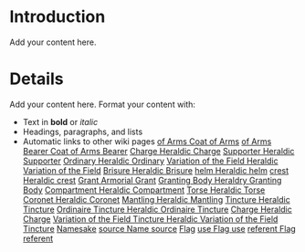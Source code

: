 # Introduction #

Add your content here.


# Details #

Add your content here.  Format your content with:
  * Text in **bold** or _italic_
  * Headings, paragraphs, and lists
  * Automatic links to other wiki pages
[of Arms Coat of Arms](Coat.md)
[of Arms Bearer Coat of Arms Bearer](Coat.md)
[Charge Heraldic Charge](Heraldic.md)
[Supporter Heraldic Supporter](Heraldic.md)
[Ordinary Heraldic Ordinary](Heraldic.md)
[Variation of the Field Heraldic Variation of the Field](Heraldic.md)
[Brisure Heraldic Brisure](Heraldic.md)
[helm Heraldic helm](Heraldic.md)
[crest Heraldic crest](Heraldic.md)
[Grant Armorial Grant](Armorial.md)
[Granting Body Heraldry Granting Body](Heraldry.md)
[Compartment Heraldic Compartment](Heraldic.md)
[Torse Heraldic Torse](Heraldic.md)
[Coronet Heraldic Coronet](Heraldic.md)
[Mantling Heraldic Mantling](Heraldic.md)
[Tincture Heraldic Tincture](Heraldic.md)
[Ordinaire Tincture Heraldic Ordinaire Tincture](Heraldic.md)
[Charge Heraldic Charge](Heraldic.md)
[Variation of the Field Tincture Heraldic Variation of the Field Tincture](Heraldic.md)
[Namesake](Namesake.md)
[source Name source](Name.md)
[Flag](Flag.md)
[use Flag use](Flag.md)
[referent Flag referent](Flag.md)